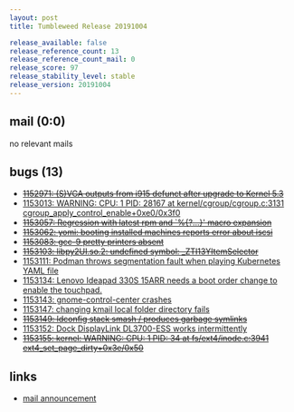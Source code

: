 ```yaml
---
layout: post
title: Tumbleweed Release 20191004

release_available: false
release_reference_count: 13
release_reference_count_mail: 0
release_score: 97
release_stability_level: stable
release_version: 20191004
---
```


## mail (0:0)

no relevant mails

## bugs (13)

<!--more-->

- ~~[1152971: (S)VGA outputs from i915 defunct after upgrade to Kernel 5.3](https://bugzilla.opensuse.org/show_bug.cgi?id=1152971)~~
- [1153013: WARNING: CPU: 1 PID: 28167 at kernel/cgroup/cgroup.c:3131 cgroup_apply_control_enable+0xe0/0x3f0](https://bugzilla.opensuse.org/show_bug.cgi?id=1153013)
- ~~[1153057: Regression with latest rpm and `%{?...}' macro expansion](https://bugzilla.opensuse.org/show_bug.cgi?id=1153057)~~
- ~~[1153062: yomi: booting installed machines reports error about iscsi](https://bugzilla.opensuse.org/show_bug.cgi?id=1153062)~~
- ~~[1153083: gcc-9 pretty printers absent](https://bugzilla.opensuse.org/show_bug.cgi?id=1153083)~~
- ~~[1153103: libpy2UI.so.2: undefined symbol: _ZTI13YItemSelector](https://bugzilla.opensuse.org/show_bug.cgi?id=1153103)~~
- [1153111: Podman throws segmentation fault when playing Kubernetes YAML file](https://bugzilla.opensuse.org/show_bug.cgi?id=1153111)
- [1153134: Lenovo Ideapad 330S 15ARR needs a boot order change to enable the touchpad.](https://bugzilla.opensuse.org/show_bug.cgi?id=1153134)
- [1153143: gnome-control-center crashes](https://bugzilla.opensuse.org/show_bug.cgi?id=1153143)
- [1153147: changing kmail local folder directory fails](https://bugzilla.opensuse.org/show_bug.cgi?id=1153147)
- ~~[1153149: ldconfig stack smash / produces garbage symlinks](https://bugzilla.opensuse.org/show_bug.cgi?id=1153149)~~
- [1153152: Dock DisplayLink DL3700-ESS works intermittently](https://bugzilla.opensuse.org/show_bug.cgi?id=1153152)
- ~~[1153155: kernel: WARNING: CPU: 1 PID: 34 at fs/ext4/inode.c:3941 ext4_set_page_dirty+0x3e/0x50](https://bugzilla.opensuse.org/show_bug.cgi?id=1153155)~~



## links

- [mail announcement](https://lists.opensuse.org/opensuse-factory/2019-10/msg00057.html)
